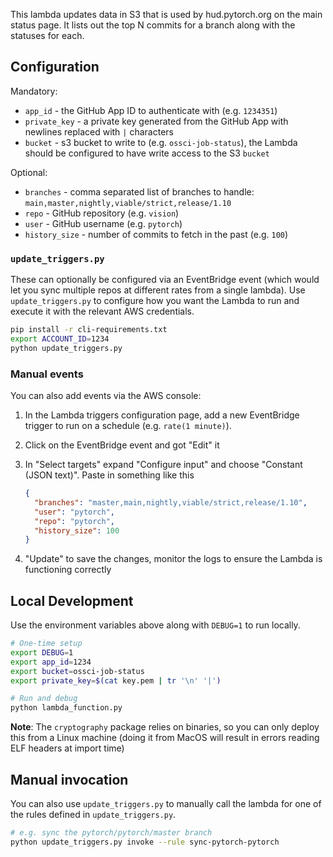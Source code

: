 This lambda updates data in S3 that is used by hud.pytorch.org on the main status page. It lists out the top N commits for a branch along with the statuses for each.

## Configuration

Mandatory:

- `app_id` - the GitHub App ID to authenticate with (e.g. `1234351`)
- `private_key` - a private key generated from the GitHub App with newlines replaced with `|` characters
- `bucket` - s3 bucket to write to (e.g. `ossci-job-status`), the Lambda should be configured to have write access to the S3 `bucket`

Optional:

- `branches` - comma separated list of branches to handle: `main,master,nightly,viable/strict,release/1.10`
- `repo` - GitHub repository (e.g. `vision`)
- `user` - GitHub username (e.g. `pytorch`)
- `history_size` - number of commits to fetch in the past (e.g. `100`)

### `update_triggers.py`

These can optionally be configured via an EventBridge event (which would let you sync multiple repos at different rates from a single lambda). Use `update_triggers.py` to configure how you want the Lambda to run and execute it with the relevant AWS credentials.

```bash
pip install -r cli-requirements.txt
export ACCOUNT_ID=1234
python update_triggers.py
```

### Manual events

You can also add events via the AWS console:

1. In the Lambda triggers configuration page, add a new EventBridge trigger to run on a schedule (e.g. `rate(1 minute)`).
2. Click on the EventBridge event and got "Edit" it
3. In "Select targets" expand "Configure input" and choose "Constant (JSON text)". Paste in something like this

   ```json
   {
     "branches": "master,main,nightly,viable/strict,release/1.10",
     "user": "pytorch",
     "repo": "pytorch",
     "history_size": 100
   }
   ```

4. "Update" to save the changes, monitor the logs to ensure the Lambda is functioning correctly

## Local Development

Use the environment variables above along with `DEBUG=1` to run locally.

```bash
# One-time setup
export DEBUG=1
export app_id=1234
export bucket=ossci-job-status
export private_key=$(cat key.pem | tr '\n' '|')

# Run and debug
python lambda_function.py
```

**Note**: The `cryptography` package relies on binaries, so you can only deploy this from a Linux machine (doing it from MacOS will result in errors reading ELF headers at import time)

## Manual invocation

You can also use `update_triggers.py` to manually call the lambda for one of the rules defined in `update_triggers.py`.

```bash
# e.g. sync the pytorch/pytorch/master branch
python update_triggers.py invoke --rule sync-pytorch-pytorch
```

